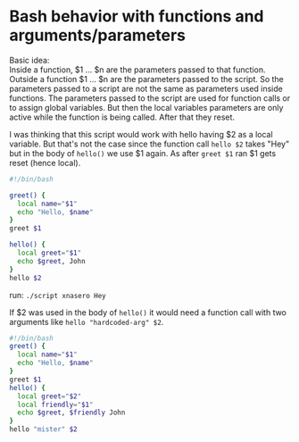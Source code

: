 # Bash behavior with functions and arguments/parameters

Basic idea:  
Inside a function, \$1 \.\.\. \$n are the parameters passed to that
function. Outside a function \$1 \.\.\. \$n are the parameters passed to the 
script. So the parameters passed to a script are not the same as parameters
used inside functions. The parameters passed to the script are used for 
function calls or to assign global variables. But then the local variables 
parameters are only active while the function is being called. After that they
reset.

I was thinking that this script would work with hello having \$2 as a local 
variable. But that's not the case since the function call `hello $2` takes "Hey"
but in the body of `hello()` we use \$1 again. As after `greet $1` ran \$1 gets
reset (hence local). 

```bash
#!/bin/bash

greet() {
  local name="$1"
  echo "Hello, $name"
}
greet $1

hello() {
  local greet="$1"
  echo $greet, John
}
hello $2
```

run: `./script xnasero Hey`

If \$2 was used in the body of `hello()` it would need a function call with
two arguments like `hello "hardcoded-arg" $2`.

```bash
#!/bin/bash
greet() {
  local name="$1"
  echo "Hello, $name"
}
greet $1
hello() {
  local greet="$2"
  local friendly="$1"
  echo $greet, $friendly John
}
hello "mister" $2
```
